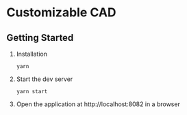 # Customizable CAD

## Getting Started

1. Installation

   ```
   yarn
   ```

1. Start the dev server

   ```
   yarn start
   ```

1. Open the application at http://localhost:8082 in a browser
